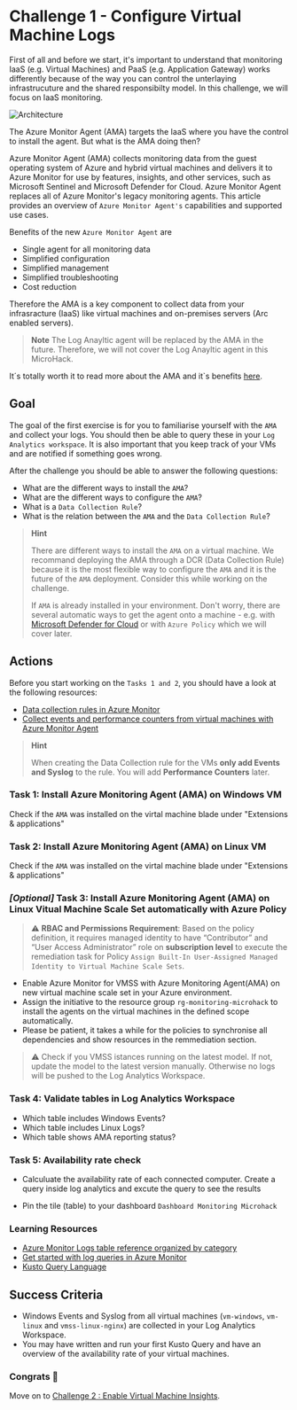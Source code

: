 # Challenge 1 - Configure Virtual Machine Logs

First of all and before we start, it's important to understand that monitoring IaaS (e.g. Virtual Machines) and PaaS (e.g. Application Gateway) works differently because of the way you can control the unterlaying infrastrucuture and the shared responsibilty model. In this challenge, we will focus on IaaS monitoring.

![Architecture](https://www.artifakt.com/content/uploads/2021/07/Blog-Image-CirclesGraph-1200x627-%E2%80%93-1.png)

The Azure Monitor Agent (AMA) targets the IaaS where you have the control to install the agent. But what is the AMA doing then?

Azure Monitor Agent (AMA) collects monitoring data from the guest operating system of Azure and hybrid virtual machines and delivers it to Azure Monitor for use by features, insights, and other services, such as Microsoft Sentinel and Microsoft Defender for Cloud. Azure Monitor Agent replaces all of Azure Monitor's legacy monitoring agents. This article provides an overview of `Azure Monitor Agent's` capabilities and supported use cases.

Benefits of the new `Azure Monitor Agent` are

- Single agent for all monitoring data
- Simplified configuration
- Simplified management
- Simplified troubleshooting
- Cost reduction

Therefore the AMA is a key component to collect data from your infrasracture (IaaS) like virtual machines and on-premises servers (Arc enabled servers).

> **Note**
> The Log Anayltic agent will be replaced by the AMA in the future. Therefore, we will not cover the Log Anayltic agent in this MicroHack.

It´s totally worth it to read more about the AMA and it`s benefits [here](https://docs.microsoft.com/en-us/azure/azure-monitor/agents/azure-monitor-agent-overview).

## **Goal**

The goal of the first exercise is for you to familiarise yourself with the `AMA` and collect your logs. You should then be able to query these in your `Log Analytics workspace`. It is also important that you keep track of your VMs and are notified if something goes wrong.

After the challenge you should be able to answer the following questions:

- What are the different ways to install the `AMA`?
- What are the different ways to configure the `AMA`?
- What is a `Data Collection Rule`?
- What is the relation between the `AMA` and the `Data Collection Rule`?

> **Hint**
> 
> There are different ways to install the `AMA` on a virtual machine. We recommand deploying the AMA through a DCR (Data Collection Rule) because it is the most flexible way to configure the `AMA` and it is the future of the `AMA` deployment. Consider this while working on the challenge.
> 
> If `AMA` is already installed in your environment. Don't worry, there are several automatic ways to get the agent onto a machine - e.g. with [Microsoft Defender for Cloud](https://learn.microsoft.com/en-us/azure/defender-for-cloud/auto-deploy-azure-monitoring-agent#deploy-the-azure-monitor-agent-with-defender-for-cloud) or with `Azure Policy` which we will cover later.

## Actions

Before you start working on the `Tasks 1 and 2`, you should have a look at the following resources:

- [Data collection rules in Azure Monitor](https://learn.microsoft.com/en-us/azure/azure-monitor/essentials/data-collection-rule-overview)
- [Collect events and performance counters from virtual machines with Azure Monitor Agent](https://learn.microsoft.com/en-us/azure/azure-monitor/agents/data-collection-rule-azure-monitor-agent?tabs=portal)

>**Hint**
>
> When creating the Data Collection rule for the VMs **only add Events and Syslog** to the rule. You will add **Performance Counters** later.

### Task 1: Install Azure Monitoring Agent (AMA) on Windows VM

Check if the `AMA` was installed  on the virtal machine blade under "Extensions & applications"

### Task 2: Install Azure Monitoring Agent (AMA) on Linux VM

Check if the `AMA` was installed  on the virtal machine blade under "Extensions & applications"

### *[Optional]* Task 3: Install Azure Monitoring Agent (AMA) on Linux Vitual Machine Scale Set automatically with Azure Policy

> :warning: **RBAC and Permissions Requirement**: Based on the policy definition, it requires managed identity to have “Contributor” and “User Access Administrator” role on **subscription level** to execute the remediation task for Policy `Assign Built-In User-Assigned Managed Identity to Virtual Machine Scale Sets`.

- Enable Azure Monitor for VMSS with Azure Monitoring Agent(AMA) on new virtual machine scale set in your Azure environment.
- Assign the initiative to the resource group `rg-monitoring-microhack` to install the agents on the virtual machines in the defined scope automatically.
- Please be patient, it takes a while for the policies to synchronise all dependencies and show resources in the remmediation section.

> :warning:
> Check if you VMSS istances running on the latest model. If not, update the model to the latest version manually. Otherwise no logs will be pushed to the Log Analytics Workspace.

### Task 4: Validate tables in Log Analytics Workspace

- Which table includes Windows Events?
- Which table includes Linux Logs?
- Which table shows AMA reporting status?

### Task 5: Availability rate check

- Calculuate the availability rate of each connected computer. Create a query inside log analytics and excute the query to see the results

- Pin the tile (table) to your dashboard `Dashboard Monitoring Microhack`

### Learning Resources

- [Azure Monitor Logs table reference organized by category](https://learn.microsoft.com/en-us/azure/azure-monitor/reference/tables/tables-category)
- [Get started with log queries in Azure Monitor](https://learn.microsoft.com/en-us/azure/azure-monitor/logs/get-started-queries)
- [Kusto Query Language](https://learn.microsoft.com/en-us/azure/data-explorer/kusto/query/tutorials/learn-common-operators)

## Success Criteria

- Windows Events and Syslog from all virtual machines (`vm-windows`, `vm-linux` and `vmss-linux-nginx`) are collected in your Log Analytics Workspace.
- You may have written and run your first Kusto Query and have an overview of the availability rate of your virtual machines.

### Congrats :partying_face:

 Move on to [Challenge 2 : Enable Virtual Machine Insights](02_challenge.md).
